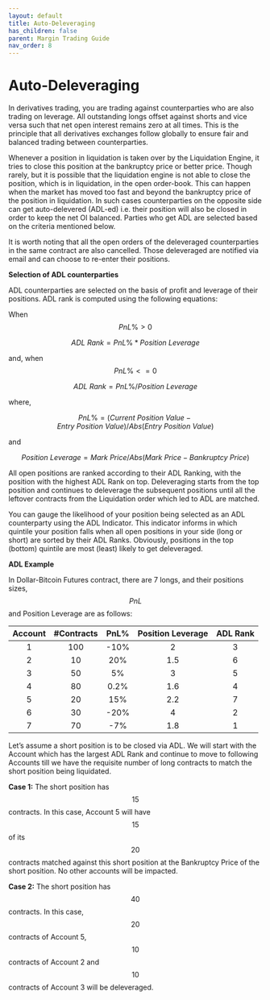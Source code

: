 ```yaml
---
layout: default
title: Auto-Deleveraging
has_children: false
parent: Margin Trading Guide
nav_order: 8
---
```


# Auto-Deleveraging

In derivatives trading, you are trading against counterparties who are also trading on leverage. All outstanding longs offset against shorts and vice versa such that net open interest remains zero at all times. This is the principle that all derivatives exchanges follow globally to ensure fair and balanced trading between counterparties. 

Whenever a position in liquidation is taken over by the Liquidation Engine, it tries to close this position at the bankruptcy price or better price. Though rarely, but it is possible that the liquidation engine is not able to close the position, which is in liquidation, in the open order-book. This can happen when the market has moved too fast and beyond the bankruptcy price of the position in liquidation. In such cases counterparties on the opposite side can get auto-delevered (ADL-ed) i.e. their position will also be closed in order to keep the net OI balanced. Parties who get ADL are selected based on the criteria mentioned below.

 It is worth noting that all the open orders of the deleveraged counterparties in the same contract are also cancelled. Those deleveraged are notified via email and can choose to re-enter their positions.

  **Selection of ADL counterparties**

ADL counterparties are selected on the basis of profit and leverage of their positions. ADL rank is computed using the following equations:

When $$PnL\% > 0$$

$$ADL\  Rank = PnL\% * Position\  Leverage$$

and, when $$PnL\% <=0$$

$$ ADL\  Rank = PnL\% / Position\  Leverage$$

where,

$$PnL\% = (Current\ Position\ Value - Entry\ Position\ Value)/Abs(Entry\ Position\ Value)$$

and

$$Position\  Leverage = Mark\  Price/ Abs(Mark\  Price - Bankruptcy\  Price)$$

All open positions are ranked according to their ADL Ranking, with the position with the highest ADL Rank on top. Deleveraging starts from the top position and continues to deleverage the subsequent positions until all the leftover contracts from the Liquidation order which led to ADL are matched.

You can gauge the likelihood of your position being selected as an ADL counterparty using the ADL Indicator. This indicator informs in which quintile your position falls when all open positions in your side (long or short) are sorted by their ADL Ranks. Obviously, positions in the top (bottom) quintile are most (least) likely to get deleveraged.

 **ADL Example**

In Dollar-Bitcoin Futures contract, there are 7 longs, and their positions sizes, $$PnL%$$ and Position Leverage are as follows:

| Account 	| #Contracts 	| PnL% 	| Position Leverage 	| ADL Rank 	|
|:---------:| :------------:| :---------------:|:--------------:|:---------:|
|    1    	|     100    	|      -10%      	|       2      	|     3    	|
|    2    	|     10     	|       20%      	|       1.5     |     6    	|
|    3    	|     50     	|       5%       	|       3      	|     5    	|
|    4    	|     80     	|      0.2%      	|       1.6    	|     4    	|
|    5    	|     20     	|       15%      	|       2.2    	|     7    	|
|    6    	|     30     	|      -20%      	|       4      	|     2    	|
|    7    	|     70     	|       -7%      	|       1.8     |     1    	|

Let’s assume a short position is to be closed via ADL. We will start with the Account which has the largest ADL Rank and continue to move to following Accounts till we have the requisite number of long contracts to match the short position being liquidated.

 **Case 1:** The short position has $$15$$ contracts. In this case, Account 5 will have $$15$$ of its $$20$$ contracts matched against this short position at the Bankruptcy Price of the short position. No other accounts will be impacted.

**Case 2:** The short position has $$40$$ contracts. In this case, $$20$$ contracts of Account 5, $$10$$ contracts of Account 2 and $$10$$ contracts of Account 3 will be deleveraged.